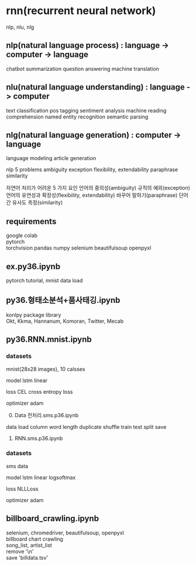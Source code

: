 # rnn(recurrent neural network)
nlp, nlu, nlg

## nlp(natural language process) : language -> computer -> language
chatbot
summarization
question answering
machine translation

## nlu(natural language understanding) : language -> computer
text classification
pos tagging
sentiment analysis
machine reading comprehension
named entity recognition
semantic parsing

## nlg(natural language generation) : computer -> language
language modeling
article generation

nlp 5 problems
ambiguity
exception
flexibility, extendability
paraphrase
similarity

자연어 처리가 어려운 5 가지 요인
언어의 중의성(ambiguity)
규칙의 예외(exception)
언어의 유연성과 확장성(flexibility, extendability)
바꾸어 말하기(paraphrase)
단어 간 유사도 측정(similarity)




## requirements
google colab  
pytorch  
torchvision
pandas
numpy
selenium
beautifulsoup
openpyxl

## ex.py36.ipynb
pytorch tutorial, mnist data load

## py36.형태소분석+품사태깅.ipynb
konlpy package library  
Okt, Kkma, Hannanum, Komoran, Twitter, Mecab

## py36.RNN.mnist.ipynb

### datasets
mnist(28x28 images), 10 calsses

model
lstm
linear

loss
CEL cross entropy loss

optimizer
adam



0. Data 전처리.sms.p36.ipynb

data load
column
word length
duplicate
shuffle
train test split
save


1. RNN.sms.p36.ipynb

### datasets
sms data

model
lstm
linear
logsoftmax

loss
NLLLoss

optimizer
adam

## billboard_crawling.ipynb
selenium, chromedriver, beautifulsoup, openpyxl  
billboard chart crawling  
song_list, artist_list  
remove '\n'  
save 'billdata.tsv'
